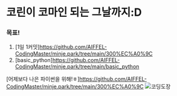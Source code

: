 # 코린이 코마인 되는 그날까지:D

### 목표! 

1. [1일 1커밋]https://github.com/AIFFEL-CodingMaster/minje.park/tree/main/300%EC%A0%9C
2. [basic_python]https://github.com/AIFFEL-CodingMaster/minje.park/tree/main/basic_python

[어제보다 나은 파이썬을 위해!ㅎ]https://github.com/AIFFEL-CodingMaster/minje.park/tree/main/300%EC%A0%9C
![코딩도장](https://user-images.githubusercontent.com/68840414/107945043-6730d180-6fd2-11eb-9708-80f8da47141a.png)

